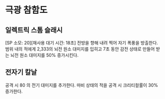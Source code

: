 # 극광 참함도

## 일렉트릭 스톰 슬래시

[SP 소모: 20][재사용 대기 시간: 18초] 전방을 향해 내려 찍어 자기 폭풍을 방출한다. 범위 내의 적에게 2,333의 뇌전 원소 대미지를 입히고 7초 동안 감전 상태로 만들어 받는 뇌전 원소 대미지를 50% 증가시킨다.

## 전자기 칼날

공격 시 80 의 전기 대미지를 추가한다. 마비 상태의 적을 공격 시 크리티컬률이 30% 증가한다.
